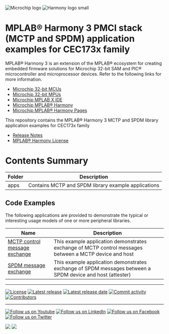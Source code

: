 ﻿![Microchip logo](https://raw.githubusercontent.com/wiki/Microchip-MPLAB-Harmony/Microchip-MPLAB-Harmony.github.io/images/microchip_logo.png)
![Harmony logo small](https://raw.githubusercontent.com/wiki/Microchip-MPLAB-Harmony/Microchip-MPLAB-Harmony.github.io/images/microchip_mplab_harmony_logo_small.png)

# MPLAB® Harmony 3 PMCI stack (MCTP and SPDM) application examples for CEC173x family

MPLAB® Harmony 3 is an extension of the MPLAB® ecosystem for creating embedded firmware solutions for Microchip 32-bit SAM and PIC® microcontroller and microprocessor devices.  Refer to the following links for more information.

- [Microchip 32-bit MCUs](https://www.microchip.com/design-centers/32-bit)
- [Microchip 32-bit MPUs](https://www.microchip.com/design-centers/32-bit-mpus)
- [Microchip MPLAB X IDE](https://www.microchip.com/mplab/mplab-x-ide)
- [Microchip MPLAB® Harmony](https://www.microchip.com/mplab/mplab-harmony)
- [Microchip MPLAB® Harmony Pages](https://microchip-mplab-harmony.github.io/)

This repository contains the MPLAB® Harmony 3 MCTP and SPDM library application examples for CEC173x family

- [Release Notes](./release_notes.md)
- [MPLAB® Harmony License](mplab_harmony_license.md)

# Contents Summary

| Folder     | Description                                               |
| ---        | ---                                                       |
| apps        | Contains MCTP and SPDM library example applications      |

## Code Examples

The following applications are provided to demonstrate the typical or interesting usage models of one or more peripheral libraries.

| Name | Description |
| ---- | ----------- |
| [MCTP control message exchange](apps/mctp/readme.md) | This example application demonstrates exchange of MCTP control messages between a MCTP device and host
| [SPDM message exchange](apps/spdm/readme.md) | This example application demonstrates exchange of SPDM messages between a SPDM device and host (attester)
____

[![License](https://img.shields.io/badge/license-Harmony%20license-orange.svg)](https://github.com/Microchip-MPLAB-Harmony/pmci_apps_cec173x/blob/master/mplab_harmony_license.md)
[![Latest release](https://img.shields.io/github/release/Microchip-MPLAB-Harmony/pmci_apps_cec173x.svg)](https://github.com/Microchip-MPLAB-Harmony/pmci_apps_cec173x/releases/latest)
[![Latest release date](https://img.shields.io/github/release-date/Microchip-MPLAB-Harmony/pmci_apps_cec173x.svg)](https://github.com/Microchip-MPLAB-Harmony/pmci_apps_cec173x/releases/latest)
[![Commit activity](https://img.shields.io/github/commit-activity/y/Microchip-MPLAB-Harmony/pmci_apps_cec173x.svg)](https://github.com/Microchip-MPLAB-Harmony/pmci_apps_cec173x/graphs/commit-activity)
[![Contributors](https://img.shields.io/github/contributors-anon/Microchip-MPLAB-Harmony/pmci_apps_cec173x.svg)]()

____

[![Follow us on Youtube](https://img.shields.io/badge/Youtube-Follow%20us%20on%20Youtube-red.svg)](https://www.youtube.com/user/MicrochipTechnology)
[![Follow us on LinkedIn](https://img.shields.io/badge/LinkedIn-Follow%20us%20on%20LinkedIn-blue.svg)](https://www.linkedin.com/company/microchip-technology)
[![Follow us on Facebook](https://img.shields.io/badge/Facebook-Follow%20us%20on%20Facebook-blue.svg)](https://www.facebook.com/microchiptechnology/)
[![Follow us on Twitter](https://img.shields.io/twitter/follow/MicrochipTech.svg?style=social)](https://twitter.com/MicrochipTech)

[![](https://img.shields.io/github/stars/Microchip-MPLAB-Harmony/pmci_apps_cec173x.svg?style=social)]()
[![](https://img.shields.io/github/watchers/Microchip-MPLAB-Harmony/pmci_apps_cec173x.svg?style=social)]()



